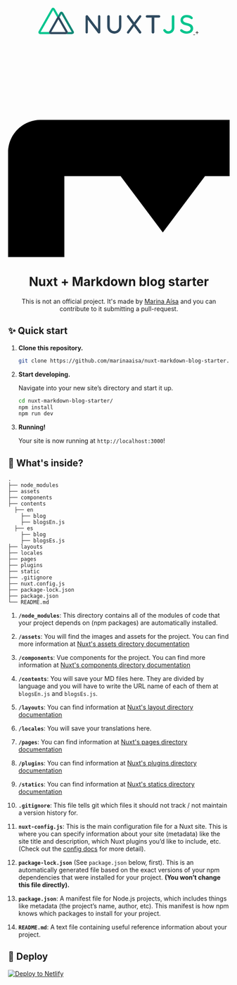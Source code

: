 <p align="center">
  <a href="https://nuxtjs.org/">
  <img src="data:image/svg+xml,<svg xmlns='http://www.w3.org/2000/svg' viewBox='0 0 418.08 71.29' height='60'><path d='M166.41 21.1a3.06 3.06 0 0 1 .85 2.22V66a3.43 3.43 0 0 1-.95 2.46 3.23 3.23 0 0 1-2.43 1 4.82 4.82 0 0 1-1.51-.24 2.59 2.59 0 0 1-1.16-.74l-27.65-36v33.89a3 3 0 0 1-3.09 3.09 2.87 2.87 0 0 1-2.18-.88 3.06 3.06 0 0 1-.84-2.21V23.6a3.25 3.25 0 0 1 1-2.42 3.15 3.15 0 0 1 2.35-.95 4.28 4.28 0 0 1 1.62.31 2.8 2.8 0 0 1 1.19.88l27.53 36.08V23.32a3 3 0 0 1 3.09-3.09 2.9 2.9 0 0 1 2.18.87zM223.21 21.1a3.44 3.44 0 0 1 .88 2.43v27a20.21 20.21 0 0 1-2.46 10 17.88 17.88 0 0 1-6.79 6.93A19.16 19.16 0 0 1 205.1 70a19.51 19.51 0 0 1-9.85-2.49 17.82 17.82 0 0 1-6.82-6.93 20.21 20.21 0 0 1-2.46-10v-27a3.23 3.23 0 0 1 1-2.43 3.51 3.51 0 0 1 2.53-1 3.29 3.29 0 0 1 2.36 1 3.2 3.2 0 0 1 1 2.39v27a12.87 12.87 0 0 0 1.69 6.58 12.14 12.14 0 0 0 10.55 6.15 12.56 12.56 0 0 0 6.26-1.62 12.22 12.22 0 0 0 4.64-4.53 12.7 12.7 0 0 0 1.72-6.58v-27a3.56 3.56 0 0 1 .84-2.43 3 3 0 0 1 2.33-1 3.05 3.05 0 0 1 2.32.99zM277.34 64.4a3.3 3.3 0 0 1 .63 2 3.06 3.06 0 0 1-1 2.39 3.33 3.33 0 0 1-2.29.91 3.15 3.15 0 0 1-2.74-1.4l-13.67-18.25-13.36 18.22a3.23 3.23 0 0 1-2.74 1.47 2.91 2.91 0 0 1-2.15-.88 2.73 2.73 0 0 1-.88-2 3.78 3.78 0 0 1 .85-2.32l14.42-19.63-14.49-19.48a3.27 3.27 0 0 1-.71-2 3.2 3.2 0 0 1 1-2.39 3.29 3.29 0 0 1 2.36-1 3.42 3.42 0 0 1 1.51.36 3.1 3.1 0 0 1 1.23 1.05l13.51 18.15 13.38-17.97a3.4 3.4 0 0 1 2.67-1.55 3 3 0 0 1 2.22 1 3 3 0 0 1 1 2.15 3.54 3.54 0 0 1-.7 2l-14.68 19.54zM328.09 21.1a3.07 3.07 0 0 1 1 2.36 3 3 0 0 1-1 2.32 3.56 3.56 0 0 1-2.43.84h-12.52v39.47a3.21 3.21 0 0 1-1 2.39 3.86 3.86 0 0 1-5.14 0 3.24 3.24 0 0 1-1-2.39V26.62h-12.49a3.44 3.44 0 0 1-2.42-.87 3.07 3.07 0 0 1-.95-2.36 3 3 0 0 1 .95-2.29 3.44 3.44 0 0 1 2.42-.87h32.15a3.48 3.48 0 0 1 2.43.87z' fill='rgb(46,73,94)'></path><path d='M343.49 68.2a14.8 14.8 0 0 1-5.49-5.42 3.56 3.56 0 0 1-.64-1.9 3 3 0 0 1 1.06-2.29 3.25 3.25 0 0 1 2.18-1 4.51 4.51 0 0 1 3.17 1.76 8.49 8.49 0 0 0 7.38 4.08 9 9 0 0 0 6.54-2.6 8.59 8.59 0 0 0 2.68-6.4V23.6a3.16 3.16 0 0 1 1.05-2.39 3.48 3.48 0 0 1 2.46-1 3.34 3.34 0 0 1 2.5.95 3.29 3.29 0 0 1 .95 2.42v30.9a15.23 15.23 0 0 1-2.11 7.88 15.53 15.53 0 0 1-5.8 5.69 16.34 16.34 0 0 1-8.27 2.12 15.25 15.25 0 0 1-7.66-1.97zM391.85 68.72a23.18 23.18 0 0 1-7.53-4.67 3.76 3.76 0 0 1-1.47-2.89 3.19 3.19 0 0 1 1-2.28 3.13 3.13 0 0 1 2.32-1 2.88 2.88 0 0 1 2 .77 19.56 19.56 0 0 0 5.8 3.83 17.56 17.56 0 0 0 6.79 1.24 13.19 13.19 0 0 0 7.49-2.05 6 6 0 0 0 3.06-5.13 6.58 6.58 0 0 0-3.06-5.66 27.19 27.19 0 0 0-9.1-3.34c-4.84-1-8.55-2.61-11.16-4.86s-3.9-5.37-3.9-9.35a12.44 12.44 0 0 1 2.2-7.33 14 14 0 0 1 6-4.82 21.53 21.53 0 0 1 8.72-1.69 23.84 23.84 0 0 1 8.23 1.41 17.31 17.31 0 0 1 6.26 3.73 4 4 0 0 1 1.62 3 3.14 3.14 0 0 1-.95 2.25 3 3 0 0 1-2.29 1 2.31 2.31 0 0 1-1.61-.57 14.51 14.51 0 0 0-5.07-3.09 16.83 16.83 0 0 0-6.14-1.22 12.89 12.89 0 0 0-7.49 1.94 6.22 6.22 0 0 0 0 10.37 26.21 26.21 0 0 0 8.27 3.1 43.61 43.61 0 0 1 9 2.81 12.68 12.68 0 0 1 5.38 4.5 13.53 13.53 0 0 1 1.89 7.53 12.06 12.06 0 0 1-2.28 7.24 15.08 15.08 0 0 1-6.23 4.93 21 21 0 0 1-8.65 1.76 26.07 26.07 0 0 1-9.1-1.46z' fill='rgb(0, 196, 141)'></path><path d='M6 65.67h22.69a7.57 7.57 0 0 1 .82-2.46l21.28-37.42L39.72 6.33zM79.44 65.67H90L62.28 16.94l-5 8.85 21.24 37.42a7.31 7.31 0 0 1 .92 2.46zM54.02 31.47l-19.45 34.2h38.89l-19.44-34.2z' fill='rgb(255, 255, 255)'></path><path d='M29.22 68.88a3.54 3.54 0 0 1-.19-.39 5 5 0 0 1-.34-2.82H6L39.72 6.33l11.07 19.46L54 20.11l-9.65-17C44.08 2.62 42.45 0 39.64 0c-1.27 0-3.09.55-4.57 3.15L.91 63.21c-.29.52-1.7 3.25-.3 5.67.64 1.1 2 2.41 5 2.41h28.61c-2.98 0-4.36-1.29-5-2.41z' fill='rgb(0, 197, 142)'></path><path d='M95 63.21L66.93 13.76c-.29-.52-1.91-3.15-4.73-3.15-1.27 0-3.09.54-4.57 3.14L54 20.11l3.23 5.68 5-8.85L90 65.67H79.44a4.73 4.73 0 0 1-.22 2.4 3.06 3.06 0 0 1-.22.49l-.09.18c-1.42 2.42-4.49 2.55-5.09 2.55h16.52c.61 0 3.67-.13 5.09-2.55.63-1.1 1.08-2.95-.43-5.53zM95.04 63.21z' fill='rgb(16, 135, 117)'></path><path d='M78.91 68.74l.09-.18a3.06 3.06 0 0 0 .22-.49 4.73 4.73 0 0 0 .22-2.4 7.31 7.31 0 0 0-.92-2.46L57.25 25.79 54 20.11l-3.23 5.68-21.26 37.42a7.57 7.57 0 0 0-.82 2.46 5 5 0 0 0 .31 2.82 3.54 3.54 0 0 0 .19.39c.64 1.1 2 2.41 5 2.41h39.6c.63 0 3.7-.13 5.12-2.55zM54 31.47l19.44 34.2H34.57z' fill='rgb(47, 73, 94)'></path></svg>">
  </a>
  +
  <a href="https://nuxtjs.org/">
    <svg height="1024" width="1024" xmlns="http://www.w3.org/2000/svg" height="60"><path d="M950.154 192H73.846C33.127 192 0 225.12699999999995 0 265.846v492.308C0 798.875 33.127 832 73.846 832h876.308c40.721 0 73.846-33.125 73.846-73.846V265.846C1024 225.12699999999995 990.875 192 950.154 192zM576 703.875L448 704V512l-96 123.077L256 512v192H128V320h128l96 128 96-128 128-0.125V703.875zM767.091 735.875L608 512h96V320h128v192h96L767.091 735.875z"/></svg>
  </a>
</p>
<h1 align="center">
  Nuxt + Markdown blog starter
</h1>
<p align="center">
  This is not an official project. It's made by <a href="https://marinaaisa.com/">Marina Aísa</a> and you can contribute to it submitting a pull-request.
  </a>
</p>

## ✨ Quick start

1.  **Clone this repository.**

    ```sh
    git clone https://github.com/marinaaisa/nuxt-markdown-blog-starter.git
    ```

2.  **Start developing.**

    Navigate into your new site’s directory and start it up.

    ```sh
    cd nuxt-markdown-blog-starter/
    npm install
    npm run dev
    ```

3.  **Running!**

    Your site is now running at `http://localhost:3000`!

## 🧐 What's inside?

    .
    ├── node_modules
    ├── assets
    ├── components
    ├── contents
      ├── en
        ├── blog
        ├── blogsEn.js
      ├── es
        ├── blog
        ├── blogsEs.js
    ├── layouts
    ├── locales
    ├── pages
    ├── plugins
    ├── static
    ├── .gitignore
    ├── nuxt.config.js
    ├── package-lock.json
    ├── package.json
    └── README.md

1.  **`/node_modules`**: This directory contains all of the modules of code that your project depends on (npm packages) are automatically installed.

2.  **`/assets`**: You will find the images and assets for the project. You can find more information at [Nuxt's assets directory documentation](https://nuxtjs.org/guide/assets/)

3.  **`/components`**: Vue components for the project. You can find more information at [Nuxt's components directory documentation](https://nuxtjs.org/guide/directory-structure#the-components-directory)

4.  **`/contents`**: You will save your MD files here. They are divided by language and you will have to write the URL name of each of them at `blogsEn.js` and `blogsEs.js`.

5.  **`/layouts`**: You can find information at [Nuxt's layout directory documentation](https://nuxtjs.org/guide/directory-structure#the-layouts-directory)

6.  **`/locales`**: You will save your translations here.

7.  **`/pages`**: You can find information at [Nuxt's pages directory documentation](https://nuxtjs.org/guide/directory-structure#the-pages-directory)

8.  **`/plugins`**: You can find information at [Nuxt's plugins directory documentation](https://nuxtjs.org/guide/directory-structure#the-plugins-directory)

9.  **`/statics`**: You can find information at [Nuxt's statics directory documentation](https://nuxtjs.org/guide/directory-structure#the-static-directory)

10. **`.gitignore`**: This file tells git which files it should not track / not maintain a version history for.

11. **`nuxt-config.js`**: This is the main configuration file for a Nuxt site. This is where you can specify information about your site (metadata) like the site title and description, which Nuxt plugins you’d like to include, etc. (Check out the [config docs](https://nuxtjs.org/guide/configuration) for more detail).

12. **`package-lock.json`** (See `package.json` below, first). This is an automatically generated file based on the exact versions of your npm dependencies that were installed for your project. **(You won’t change this file directly).**

13. **`package.json`**: A manifest file for Node.js projects, which includes things like metadata (the project’s name, author, etc). This manifest is how npm knows which packages to install for your project.

14. **`README.md`**: A text file containing useful reference information about your project.

## 💫 Deploy

[![Deploy to Netlify](https://www.netlify.com/img/deploy/button.svg)](https://app.netlify.com/start/deploy?repository=https://github.com/marinaaisa/nuxt-markdown-blog-starter)